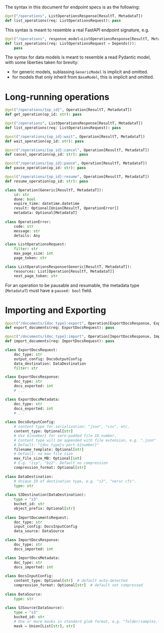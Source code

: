The syntax in this document for endpoint specs is as the following:
```python
@get("/operations", ListOperationsResponse[ResultT, MetadataT])
def list_operations(req: ListOperationsRequest): pass
```
This syntax is meant to resemble a real FastAPI endpoint signature, e.g.
```python
@get("/operations", response_model=ListOperationsResponse[ResultT, MetadataT])
def list_operations(req: ListOperationsRequest = Depends()):
    pass
```

The syntax for data models is meant to resemble a read Pydantic model, with some liberties taken for
brevity:
- for generic models, sublassing `GenericModel` is implicit and omitted.
- for models that only inherit from `BaseModel`, this is implicit and omitted.

# Long-running operations

```python
@get("/operations/{op_id}", Operation[ResultT, MetadataT])
def get_operation(op_id: str): pass

@get("/operations", ListOperationsResponse[ResultT, MetadataT])
def list_operations(req: ListOperationsRequest): pass

@post("/operations/{op_id}:wait", Operation[ResultT, MetadataT])
def wait_operation(op_id: str): pass

@post("/operations/{op_id}:cancel", Operation[ResultT, MetadataT])
def cancel_operation(op_id: str): pass

@post("/operations/{op_id}:pause", Operation[ResultT, MetadataT])
def pause_operation(op_id: str): pass

@post("/operations/{op_id}:resume", Operation[ResultT, MetadataT])
def resume_operation(op_id: str): pass

class Operation(Generic[ResultT, MetadataT]):
    id: str
    done: bool
    expire_time: datetime.datetime
    result: Optional[Union[ResultT, OperationError]]
    metadata: Optional[MetadataT]
    
class OperationError:
    code: str
    message: str
    details: Any

class ListOperationsRequest:
    filter: str
    max_page_size: int
    page_token: str

class ListOperationsResponse(Generic[ResultT, MetadataT]):
    resources: List[Operation[ResultT, MetadataT]]
    next_page_token: str
```

For an operation to be pausable and resumable, the metadata type (`MetadataT`) must have a `paused:
bool` field.

# Importing and Exporting

```python
@post("/documents/{doc_type}:export", Operation[ExportDocsResponse, ExportDocsMetadata])
def export_documents(req: ExportDocsRequest): pass

@post("/documents/{doc_type}:import", Operation[ImportDocsResponse, ImportDocsMetadata])
def import_documents(req: ImportDocsRequest): pass

class ExportDocsRequest:
    doc_type: str
    output_config: DocsOutputConfig
    data_destination: DataDestination
    filter: str

class ExportDocsResponse:
    doc_type: str
    docs_exported: int
    # ...

class ExportDocsMetadata:
    doc_type: str
    docs_exported: int
    # ...
    
class DocsOutputConfig:
    # content type for serialization: "json", "csv", etc.
    content_type: Optional[str]
    # Use ${number} for zero-padded file ID number.
    # Content type will be appended with file extension, e.g. ".json"
    # Default: "{doc_type}s-part-${number}"
    filename_template: Optional[str]
    # Default: no max file size
    max_file_size_MB: Optional[int]
    # E.g. "zip", "bz2". Default no compression
    compression_format: Optional[str]
    
class DataDestination:
    # Unique ID of destination type, e.g. "s3", "nersc cfs".
    type: str
    
class S3Destination(DataDestination):
    type = "s3"
    bucket_id: str
    object_prefix: Optional[str]
    
class ImportDocumentsRequest:
    doc_type: str
    input_config: DocsInputConfig
    data_source: DataSource

class ImportDocsResponse:
    doc_type: str
    docs_imported: int

class ImportDocsMetadata:
    doc_type: str
    docs_imported: int
    
class DocsInputConfig:
    content_type: Optional[str]  # default auto-detected
    compression_format: Optional[str]  # default not compressed
    
class DataSource:
    type: str
    
class S3Source(DataSource):
    type = "s3"
    bucked_id: str
    # One or more masks in standard glob format, e.g. "folder/samples.*.csv"
    mask = Union[List[str], str]
```
